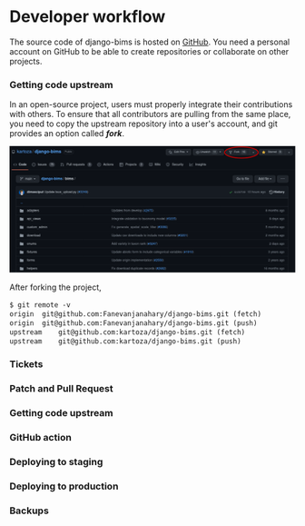 # Developer workflow

The source code of django-bims is hosted on [GitHub](https://github.com/). You need a personal account on GitHub to be 
able to create repositories or collaborate on other projects.

### Getting code upstream

In an open-source project, users must properly integrate their contributions with others. To ensure 
that all contributors are pulling from the same place, you need to copy the upstream repository into a user's account, 
and git provides an option called _**fork**_.

![Fork the project](img/fork.png)

After forking the project, 

```
$ git remote -v
origin	git@github.com:Fanevanjanahary/django-bims.git (fetch)
origin	git@github.com:Fanevanjanahary/django-bims.git (push)
upstream	git@github.com:kartoza/django-bims.git (fetch)
upstream	git@github.com:kartoza/django-bims.git (push)

```


[//]: # (maintaining separation between instance specific code and stuff that should be upstreamed)

### Tickets <!--- working to tickets (raise ticket, size ticket, project board, scrum sprint planning etc)-->

### Patch and Pull Request <!--- making your patch, submitting a PR -->

### Getting code upstream

[//]: # (maintaining separation between instance specific code and stuff that should be upstreamed)

### GitHub action

### Deploying to staging

### Deploying to production

### Backups <!--- restoring backups , gettinng backups and basic sysadmin workflows-->

